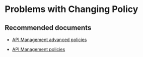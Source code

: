 <properties
    pageTitle="Problems with Changing Policy"
    description="Problems with Changing Policy"
    service="microsoft.apim"
    resource="apimanagement"
    authors="jtwalters25"
    displayOrder="5"
    selfHelpType="generic"
    supportTopicIds="32318310"
    resourceTags=""
    productPesIds="15551"
    cloudEnvironments="public"
/>

# Problems with Changing Policy

## **Recommended documents**

* [API Management advanced policies](https://docs.microsoft.com/azure/api-management/api-management-advanced-policies) 
	
* [API Management policies](https://docs.microsoft.com/azure/api-management/api-management-policies)
